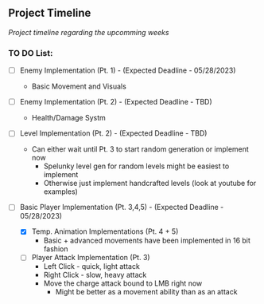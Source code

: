 ## Project Timeline
_Project timeline regarding the upcomming weeks_

### TO DO List:
- [ ] Enemy Implementation (Pt. 1) - (Expected Deadline - 05/28/2023)
    - Basic Movement and Visuals 

- [ ] Enemy Implementation (Pt. 2) - (Expected Deadline - TBD)
    - Health/Damage Systm 
 
- [ ] Level Implementation (Pt. 2) - (Expected Deadline - TBD)
    - Can either wait until Pt. 3 to start random generation or implement now
       - Spelunky level gen for random levels might be easiest to implement
       - Otherwise just implement handcrafted levels (look at youtube for examples)
   
- [ ] Basic Player Implementation (Pt. 3,4,5) - (Expected Deadline - 05/28/2023)
   - [X] Temp. Animation Implementations (Pt. 4 + 5)
       - Basic + advanced movements have been implemented in 16 bit fashion
   - [ ] Player Attack Implementation (Pt. 3) 
       - Left Click - quick, light attack
       - Right Click - slow, heavy attack
       - Move the charge attack bound to LMB right now
           - Might be better as a movement ability than as an attack 

